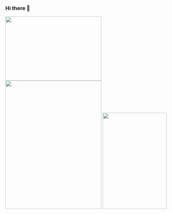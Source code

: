 ### Hi there 👋
<img  width="300" height="200" src="https://i.pinimg.com/originals/2e/e6/99/2ee6998e34c3e2eff7b894c66cfc5267.jpg">
<img  width="300" height="400" src="https://25.media.tumblr.com/381faa4afb31b418ad00f50737f9036b/tumblr_mq1zzvZF5X1spo3yuo1_500.gif">
<img  width="200" height="300" src="https://i.pinimg.com/originals/d4/b1/b1/d4b1b1e335c90a413d9e8af4eabdb6ff.gif">



<!--
**CyberTrever/CyberTrever** is a ✨ _special_ ✨ repository because its `README.md` (this file) appears on your GitHub profile.

Here are some ideas to get you started:

- 🔭 I’m currently working on ...
- 🌱 I’m currently learning ...
- 👯 I’m looking to collaborate on ...
- 🤔 I’m looking for help with ...
- 💬 Ask me about ...
- 📫 How to reach me: ...
- 😄 Pronouns: ...
- ⚡ Fun fact: ...
-->
